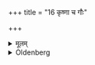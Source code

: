 +++
title = "16 कृष्णा च गौः"

+++

<details><summary>मूलम्</summary>

कृष्णा च गौः १६
</details>

<details><summary>Oldenberg</summary>

17. And a black cow,
</details>
